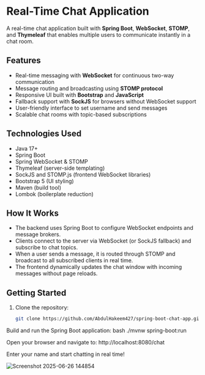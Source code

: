 # Real-Time Chat Application

A real-time chat application built with **Spring Boot**, **WebSocket**, **STOMP**, and **Thymeleaf** that enables multiple users to communicate instantly in a chat room.

## Features

- Real-time messaging with **WebSocket** for continuous two-way communication  
- Message routing and broadcasting using **STOMP protocol**  
- Responsive UI built with **Bootstrap** and **JavaScript**  
- Fallback support with **SockJS** for browsers without WebSocket support  
- User-friendly interface to set username and send messages  
- Scalable chat rooms with topic-based subscriptions  

## Technologies Used

- Java 17+  
- Spring Boot  
- Spring WebSocket & STOMP  
- Thymeleaf (server-side templating)  
- SockJS and STOMP.js (frontend WebSocket libraries)  
- Bootstrap 5 (UI styling)  
- Maven (build tool)  
- Lombok (boilerplate reduction)  

## How It Works

- The backend uses Spring Boot to configure WebSocket endpoints and message brokers.  
- Clients connect to the server via WebSocket (or SockJS fallback) and subscribe to chat topics.  
- When a user sends a message, it is routed through STOMP and broadcast to all subscribed clients in real time.  
- The frontend dynamically updates the chat window with incoming messages without page reloads.  

## Getting Started

1. Clone the repository:  
   ```bash
   git clone https://github.com/AbdulHakeem427/spring-boot-chat-app.git

Build and run the Spring Boot application:
bash
./mvnw spring-boot:run

Open your browser and navigate to:
http://localhost:8080/chat

Enter your name and start chatting in real time!

![Screenshot 2025-06-26 144854](https://github.com/user-attachments/assets/92265e5d-4099-4e9b-ae4b-a072fb08e288)


